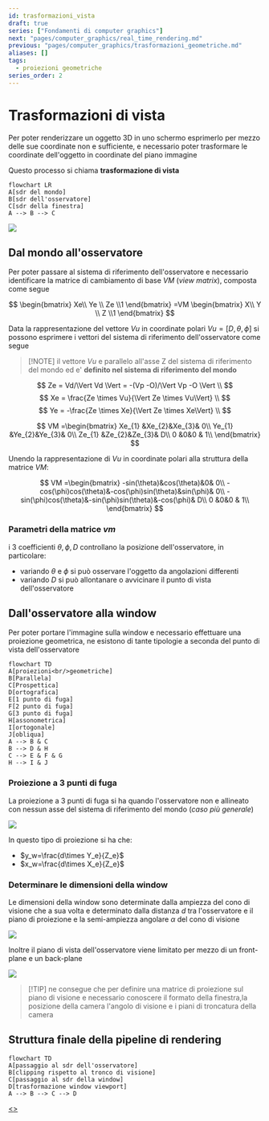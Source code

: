 ```yaml
---
id: trasformazioni_vista
draft: true
series: ["Fondamenti di computer graphics"]
next: "pages/computer_graphics/real_time_rendering.md"
previous: "pages/computer_graphics/trasformazioni_geometriche.md"
aliases: []
tags:
  - proiezioni geometriche
series_order: 2
---
```

# Trasformazioni di vista

Per poter renderizzare un oggetto 3D in uno schermo esprimerlo per mezzo delle sue coordinate non e sufficiente, e necessario poter trasformare le coordinate dell'oggetto in coordinate del piano immagine

Questo processo si chiama **trasformazione di vista**

```mermaid
flowchart LR
A[sdr del mondo]
B[sdr dell'osservatore]
C[sdr della finestra]
A --> B --> C
```

![](assets/computer_graphics/Pasted%20image%2020241210144200.png)

## Dal mondo all'osservatore

Per poter passare al sistema di riferimento dell'osservatore e necessario identificare la matrice di cambiamento di base $VM$ (*view matrix*), composta come segue

$$
\begin{bmatrix}
Xe\\ Ye \\ Ze \\1
\end{bmatrix} =VM
\begin{bmatrix}
X\\ Y \\ Z \\1
\end{bmatrix}
$$

Data la rappresentazione del vettore $Vu$ in coordinate polari $Vu=[D,\theta,\phi]$ si possono esprimere i vettori del sistema di riferimento dell'osservatore come segue

>[!NOTE] il vettore $Vu$ e parallelo all'asse Z del sistema di riferimento del mondo ed e' **definito nel sistema di riferimento del mondo**

$$
Ze = Vd/\Vert Vd \Vert = -(Vp -O)/\Vert Vp -O \Vert \\
$$
$$
Xe = \frac{Ze \times Vu}{\Vert Ze \times Vu\Vert} \\
$$
$$
Ye = -\frac{Ze \times Xe}{\Vert Ze \times Xe\Vert} \\
$$

$$
VM =\begin{bmatrix}
Xe_{1} &Xe_{2}&Xe_{3}& 0\\
Ye_{1} &Ye_{2}&Ye_{3}& 0\\
Ze_{1} &Ze_{2}&Ze_{3}& D\\
0 &0&0 & 1\\
\end{bmatrix}
$$

Unendo la rappresentazione di $Vu$ in coordinate polari alla struttura della matrice $VM$:

$$
VM =\begin{bmatrix}
-sin(\theta)&cos(\theta)&0& 0\\
-cos(\phi)cos(\theta)&-cos(\phi)sin(\theta)&sin(\phi)& 0\\
-sin(\phi)cos(\theta)&-sin(\phi)sin(\theta)&-cos(\phi)& D\\
0 &0&0 & 1\\
\end{bmatrix}
$$

### Parametri della matrice $vm$

i 3 coefficienti  $\theta,\phi,D$ controllano la posizione dell'osservatore, in particolare:

- variando $\theta$ e $\phi$ si può osservare l'oggetto da angolazioni differenti
- variando $D$ si può allontanare o avvicinare il punto di vista dell'osservatore

## Dall'osservatore alla window

Per poter portare l'immagine sulla window e necessario effettuare una proiezione geometrica, ne esistono di tante tipologie a seconda del punto di vista dell'osservatore

```mermaid
flowchart TD
A[proiezioni<br/>geometriche]
B[Parallela]
C[Prospettica]
D[ortografica]
E[1 punto di fuga]
F[2 punto di fuga]
G[3 punto di fuga]
H[assonometrica]
I[ortogonale]
J[obliqua]
A --> B & C
B --> D & H
C --> E & F & G
H --> I & J
```

### Proiezione a 3 punti di fuga

La proiezione a 3 punti di fuga si ha quando l'osservatore non e allineato con nessun asse del sistema di riferimento del mondo (*caso più generale*)

![](assets/computer_graphics/Pasted%20image%2020241210153005.png)

In questo tipo di proiezione si ha che:

- $y_w=\frac{d\times Y_e}{Z_e}$
- $x_w=\frac{d\times X_e}{Z_e}$

### Determinare le dimensioni della window

Le dimensioni della window sono determinate dalla ampiezza del cono di visione che a sua volta e determinato dalla distanza $d$ tra l'osservatore e il piano di proiezione e la semi-ampiezza angolare $\alpha$ del cono di visione

![](assets/computer_graphics/Pasted%20image%2020241210151427.png)

Inoltre il piano di vista dell'osservatore viene limitato per mezzo di un front-plane e un back-plane

![](assets/computer_graphics/Pasted%20image%2020241210151712.png)

>[!TIP] ne consegue che per definire una matrice di proiezione sul piano di visione e necessario conoscere il formato della finestra,la posizione della camera l'angolo di visione e i piani di troncatura della camera

## Struttura finale della pipeline di rendering

```mermaid
flowchart TD
A[passaggio al sdr dell'osservatore]
B[clipping rispetto al tronco di visione]
C[passaggio al sdr della window]
D[trasformazione window viewport]
A --> B --> C --> D
```

[<](pages/computer_graphics/trasformazioni_geometriche.md)[>](pages/computer_graphics/real_time_rendering.md)
